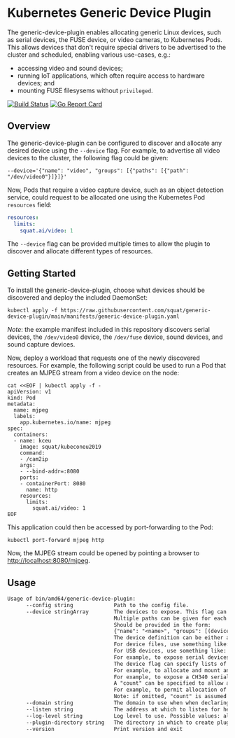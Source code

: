 # Kubernetes Generic Device Plugin

The generic-device-plugin enables allocating generic Linux devices, such as serial devices, the FUSE device, or video cameras, to Kubernetes Pods.
This allows devices that don't require special drivers to be advertised to the cluster and scheduled, enabling various use-cases, e.g.:
* accessing video and sound devices;
* running IoT applications, which often require access to hardware devices; and
* mounting FUSE filesysems without `privileged`.

[![Build Status](https://github.com/squat/generic-device-plugin/workflows/CI/badge.svg)](https://github.com/squat/generic-device-plugin/actions?query=workflow%3ACI)
[![Go Report Card](https://goreportcard.com/badge/github.com/squat/generic-device-plugin)](https://goreportcard.com/report/github.com/squat/generic-device-plugin)

## Overview

The generic-device-plugin can be configured to discover and allocate any desired device using the `--device` flag.
For example, to advertise all video devices to the cluster, the following flag could be given:
```
--device='{"name": "video", "groups": [{"paths": [{"path": "/dev/video0"}]}]}'
```

Now, Pods that require a video capture device, such as an object detection service, could request to be allocated one using the Kubernetes Pod `resources` field:
```yaml
resources:
  limits:
    squat.ai/video: 1
```

The `--device` flag can be provided multiple times to allow the plugin to discover and allocate different types of resources.

## Getting Started

To install the generic-device-plugin, choose what devices should be discovered and deploy the included DaemonSet:

```shell
kubectl apply -f https://raw.githubusercontent.com/squat/generic-device-plugin/main/manifests/generic-device-plugin.yaml
```

*Note*: the example manifest included in this repository discovers serial devices, the `/dev/video0` device, the `/dev/fuse` device, sound devices, and sound capture devices.

Now, deploy a workload that requests one of the newly discovered resources.
For example, the following script could be used to run a Pod that creates an MJPEG stream from a video device on the node:

```shell
cat <<EOF | kubectl apply -f -
apiVersion: v1
kind: Pod
metadata:
  name: mjpeg
  labels:
    app.kubernetes.io/name: mjpeg
spec:
  containers:
  - name: kceu
    image: squat/kubeconeu2019
    command:
    - /cam2ip
    args:
    - --bind-addr=:8080
    ports:
    - containerPort: 8080
      name: http
    resources:
      limits:
        squat.ai/video: 1
EOF
```

This application could then be accessed by port-forwarding to the Pod:

```shell
kubectl port-forward mjpeg http
```

Now, the MJPEG stream could be opened by pointing a browser to [http://localhost:8080/mjpeg](http://localhost:8080/mjpeg).


## Usage

[embedmd]:# (tmp/help.txt)
```txt
Usage of bin/amd64/generic-device-plugin:
      --config string             Path to the config file.
      --device stringArray        The devices to expose. This flag can be repeated to specify multiple device types.
                                  Multiple paths can be given for each type. Paths can be globs.
                                  Should be provided in the form:
                                  {"name": "<name>", "groups": [(device definitions)], "count": <count>}]}
                                  The device definition can be either a path to a device file or a USB device. You cannot define both in the same group.
                                  For device files, use something like: {"paths": [{"path": "<path-1>", "mountPath": "<mount-path-1>"},{"path": "<path-2>", "mountPath": "<mount-path-2>"}]}
                                  For USB devices, use something like: {"usb": [{"vendor": "1209", "product": "000F"}]}
                                  For example, to expose serial devices with different names: {"name": "serial", "groups": [{"paths": [{"path": "/dev/ttyUSB*"}]}, {"paths": [{"path": "/dev/ttyACM*"}]}]}
                                  The device flag can specify lists of devices that should be grouped and mounted into a container together as one single meta-device.
                                  For example, to allocate and mount an audio capture device: {"name": "capture", "groups": [{"paths": [{"path": "/dev/snd/pcmC0D0c"}, {"path": "/dev/snd/controlC0"}]}]}
                                  For example, to expose a CH340 serial converter: {"name": "ch340", "groups": [{"usb": [{"vendor": "1a86", "product": "7523"}]}]}
                                  A "count" can be specified to allow a discovered device group to be scheduled multiple times.
                                  For example, to permit allocation of the FUSE device 10 times: {"name": "fuse", "groups": [{"count": 10, "paths": [{"path": "/dev/fuse"}]}]}
                                  Note: if omitted, "count" is assumed to be 1
      --domain string             The domain to use when when declaring devices. (default "squat.ai")
      --listen string             The address at which to listen for health and metrics. (default ":8080")
      --log-level string          Log level to use. Possible values: all, debug, info, warn, error, none (default "info")
      --plugin-directory string   The directory in which to create plugin sockets. (default "/var/lib/kubelet/device-plugins/")
      --version                   Print version and exit
```
